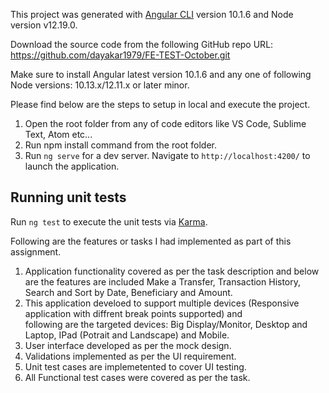 This project was generated with [Angular CLI](https://github.com/angular/angular-cli) version 10.1.6 and Node version v12.19.0.

Download the source code from the following GitHub repo URL: https://github.com/dayakar1979/FE-TEST-October.git

Make sure to install Angular latest version 10.1.6 and any one of following Node versions: 10.13.x/12.11.x or later minor.

Please find below are the steps to setup in local and execute the project.
1. Open the root folder from any of code editors like VS Code, Sublime Text, Atom etc...
2. Run npm install command from the root folder.
3. Run `ng serve` for a dev server. Navigate to `http://localhost:4200/` to launch the application.

## Running unit tests
Run `ng test` to execute the unit tests via [Karma](https://karma-runner.github.io).

Following are the features or tasks I had implemented as part of this assignment.
1. Application functionality covered as per the task description and below are the features are included
    Make a Transfer, Transaction History, Search and Sort by Date, Beneficiary and Amount.
2. This application develoed to support multiple devices (Responsive application with diffrent break points supported) and           
   following are the targeted devices: Big Display/Monitor, Desktop and Laptop, IPad (Potrait and Landscape) and Mobile.
3. User interface developed as per the mock design.
4. Validations implemented as per the UI requirement.
5. Unit test cases are implemetented to cover UI testing.
6. All Functional test cases were covered as per the task.
